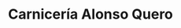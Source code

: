 ---
title: "Carnicería Alonso Quero"
url: /la-linea-de-la-concepcion/carniceria-alonso-quero/
shop: Metzgerei
---